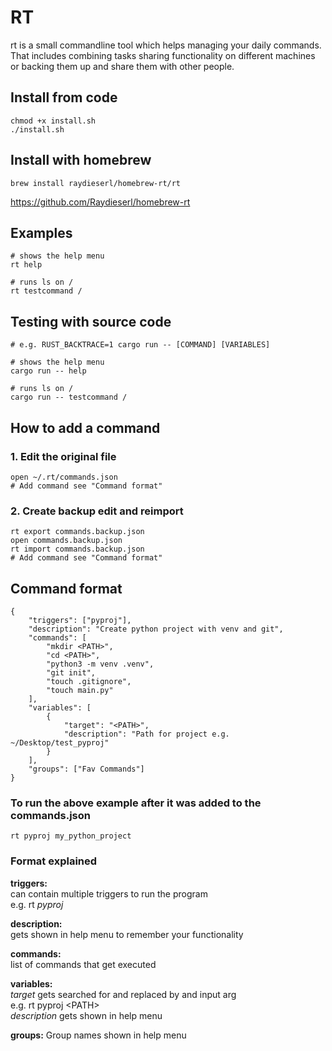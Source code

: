 # RT
rt is a small commandline tool which helps managing your daily commands. That includes combining tasks sharing functionality on different machines or backing them up and share them with other people.

## Install from code
```
chmod +x install.sh
./install.sh
```

## Install with homebrew
```
brew install raydieserl/homebrew-rt/rt
```
https://github.com/Raydieserl/homebrew-rt

## Examples
```
# shows the help menu
rt help

# runs ls on /
rt testcommand /
```

## Testing with source code
```
# e.g. RUST_BACKTRACE=1 cargo run -- [COMMAND] [VARIABLES]

# shows the help menu
cargo run -- help

# runs ls on /
cargo run -- testcommand /
```

## How to add a command
### 1. Edit the original file
```
open ~/.rt/commands.json
# Add command see "Command format"
```

### 2. Create backup edit and reimport
```
rt export commands.backup.json
open commands.backup.json
rt import commands.backup.json
# Add command see "Command format"
```

## Command format
```
{
    "triggers": ["pyproj"],
    "description": "Create python project with venv and git",
    "commands": [
        "mkdir <PATH>",
        "cd <PATH>",
        "python3 -m venv .venv",
        "git init",
        "touch .gitignore",
        "touch main.py"
    ],
    "variables": [
        {
            "target": "<PATH>",
            "description": "Path for project e.g. ~/Desktop/test_pyproj"
        }
    ],
    "groups": ["Fav Commands"]
}
```
### To run the above example after it was added to the commands.json
```
rt pyproj my_python_project
```
### Format explained
**triggers:**  
can contain multiple triggers to run the program  
e.g. rt _pyproj_  

**description:**  
gets shown in help menu to remember your functionality  

**commands:**  
list of commands that get executed  

**variables:**  
_target_ gets searched for and replaced by and input arg  
e.g. rt pyproj &lt;PATH&gt;  
_description_ gets shown in help menu

**groups:**
Group names shown in help menu